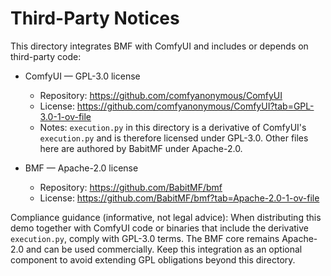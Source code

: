 # Third-Party Notices

This directory integrates BMF with ComfyUI and includes or depends on third-party code:

- ComfyUI — GPL-3.0 license
  - Repository: https://github.com/comfyanonymous/ComfyUI
  - License: https://github.com/comfyanonymous/ComfyUI?tab=GPL-3.0-1-ov-file
  - Notes: `execution.py` in this directory is a derivative of ComfyUI's `execution.py` and is therefore licensed under GPL-3.0. Other files here are authored by BabitMF under Apache-2.0.

- BMF — Apache-2.0 license
  - Repository: https://github.com/BabitMF/bmf
  - License: https://github.com/BabitMF/bmf?tab=Apache-2.0-1-ov-file

Compliance guidance (informative, not legal advice): When distributing this demo together with ComfyUI code or binaries that include the derivative `execution.py`, comply with GPL-3.0 terms. The BMF core remains Apache-2.0 and can be used commercially. Keep this integration as an optional component to avoid extending GPL obligations beyond this directory.


